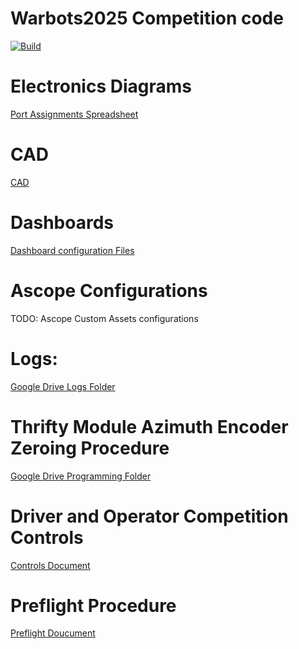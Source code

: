 # Warbots2025 Competition code


[![Build](https://github.com/FRC-Team-620/AdvantageKitSwerve2025/actions/workflows/build.yml/badge.svg)](https://github.com/FRC-Team-620/AdvantageKitSwerve2025/actions/workflows/build.yml/badge.svg)




# Electronics Diagrams

[Port Assignments Spreadsheet](https://docs.google.com/spreadsheets/d/1JnKaW68rw6jji8XbuGrL-Ybvpk9ygWXbmWGPe8dS9cM)


# CAD
[CAD](https://cad.onshape.com/documents/d3400a6a52ee279564449b76)

# Dashboards
[Dashboard configuration Files](https://github.com/FRC-Team-620/AdvantageKitSwerve2025/tree/master/dashboards)

# Ascope Configurations
TODO: Ascope Custom Assets configurations

# Logs:
[Google Drive Logs Folder](https://drive.google.com/drive/u/1/folders/1UfrwtwiEGuxSDN9EB9VWn1Sh0J5j0SBa)

# Thrifty Module Azimuth Encoder Zeroing Procedure
[Google Drive Programming Folder](https://docs.google.com/document/d/1wnJfbLzpVgwjBBD8k-uFfK8kBwKNOHNH9EUZB00zbIM/edit?usp=sharing)

# Driver and Operator Competition Controls
[Controls Document](https://docs.google.com/document/d/1e-1YQaEzNOAyU3wSqzTnjJ5owFP1VVmeT67x4Rzs9dU/edit?usp=sharing)

# Preflight Procedure
[Preflight Doucument](https://docs.google.com/document/d/1qXzPypZ0tb3C-xyKgzVnjZloq-KL23REz9yijnvnf6I/edit?usp=sharing)

